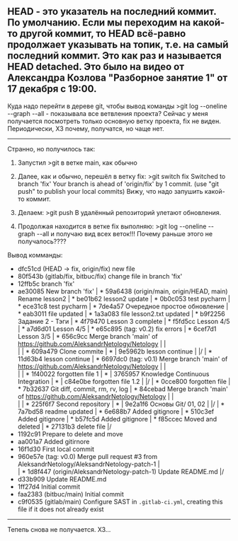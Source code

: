 HEAD - это указатель на последний коммит. По умолчанию. Если мы переходим на какой-то другой коммит, 
то HEAD всё-равно продолжает указывать на топик, т.е. на самый последний коммит. Это как раз и называется HEAD detached.
Это было на видео от Александра Козлова "Разборное занятие 1" от 17 декабря с 19:00.
-----------------------------------------------------------------------------------------------------




Куда надо перейти в дереве git, чтобы вывод команды >git log --oneline --graph --all - показывала все ветвления проекта?
Сейчас у меня получается посмотреть только основную ветку проекта, fix не виден. Периодически, ХЗ почему, получатся, но чаще нет.
__________________________________________________________________
Странно, но получилось так:
1. Запустил >git в ветке main, как обычно
2. Далее, как и обычно, перешёл в ветку fix: >git switch fix
											   Switched to branch 'fix'
											   Your branch is ahead of 'origin/fix' by 1 commit.
													(use "git push" to publish your local commits)
	Вижу, что надо запушить какой-то коммит.

3. Делаем: >git push
	В удалённый репозиторий улетают обновления.

4. Продолжая находится в ветке fix выполняю: >git log --oneline --graph --all
	и получаю вид всех веток!!! Почему раньше этого не получалось????

Вывод комманды:
* dfc51cd (HEAD -> fix, origin/fix) new file
* 80f543b (gitlab/fix, bitbuc/fix) change file in branch 'fix'
* 12ffb5c branch 'fix'
* ae30085 New branch 'fix'
| * 59a6438 (origin/main, origin/HEAD, main) Rename lesson2
| * be01b62 lesson2 update
| * 0b0c053 test pycharm
| * ece31c8 test pycharm
| * 7de4a57 Очередное простое обновление
| * eab3011 file updated
| * 1a3a083 file lesson2.txt updated
| * b9f2256 Задание 2 - Тэги
| * 4f79470 Lesson 3 complete
| * f5fd5cc Lesson 4/5
| * a7d6d01 Lesson 4/5
| * e65c895 (tag: v0.2) fix errors
| * 6cef7d1 Lesson 3/5
| *   656c9cc Merge branch 'main' of https://github.com/AleksandrNetology/Netology
| |\
| | * 609a479 Clone commite
| * | 9e5962b lesson continue
| |/
| * 11d63b4 lesson continue
| *   6697dc0 (tag: v0.1) Merge branch 'main' of https://github.com/AleksandrNetology/Netology
| |\
| | * 1f40022 forgotten file 1
| * | 3765957 Knowledge Continuous Integration
| * | c84e0be forgotten file 1.2
| |/
| * 0cce800 forgotten file
| * 7b32637 Git diff, commit, rm, rv, log
| *   84cebad Merge branch 'main' of https://github.com/AleksandrNetology/Netology
| |\
| | * 225f6f7 Second repository
| * | 9e2a1f6 Основы Git/ 01, 02
| |/
| * 7a7bd58 readme updated
| * 6e688b7 Added gitignore
| * 510c3ef Added gitignore
| * b57fc5d Added gitignore
| * f85ccec Moved and deleted
| * 27131b3 delete file
|/
* 1192c91 Prepare to delete and move
* aa001a7 Added gitirnore
* 16f1d30 First local commit
*   960e57e (tag: v0.0) Merge pull request #3 from AleksandrNetology/AleksandrNetology-patch-1
|\
| * 1d8f447 (origin/AleksandrNetology-patch-1) Update README.md
|/
* d33b909 Update README.md
* 1ff27d4 Initial commit
* faa2383 (bitbuc/main) Initial commit
* c9f0535 (gitlab/main) Configure SAST in `.gitlab-ci.yml`, creating this file if it does not already exist
_____________________________________________________________________

Тепепь снова не получается. ХЗ...